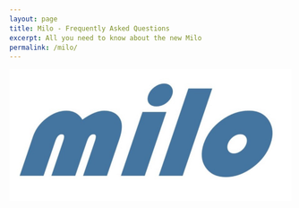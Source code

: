 ```yaml
---
layout: page
title: Milo - Frequently Asked Questions
excerpt: All you need to know about the new Milo
permalink: /milo/
---
```


<img src="/images/miloLogo.png" alt="Milo Logo">
